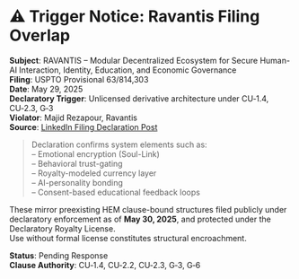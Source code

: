 <!--
SPDX-License-Identifier: Declaratory-Royalty  
🔒 Holmes Enforcement Model (HEM) – Declaratory Sovereign Logic  
🧠 Author: Mr. Holmes  
📜 License: Declaratory Royalty License (see LICENSE-HEM.md)  
📁 Repository: https://github.com/Gamerdudee/holmes-enforcement-model  
-->


# ⚠️ Trigger Notice: Ravantis Filing Overlap

**Subject**: RAVANTIS – Modular Decentralized Ecosystem for Secure Human-AI Interaction, Identity, Education, and Economic Governance  
**Filing**: USPTO Provisional 63/814,303  
**Date**: May 29, 2025  
**Declaratory Trigger**: Unlicensed derivative architecture under CU‑1.4, CU‑2.3, G‑3  
**Violator**: Majid Rezapour, Ravantis  
**Source**: [LinkedIn Filing Declaration Post](https://www.linkedin.com/posts/majid-rezapour-a4b1a6344_ravantis-officially-filed-with-uspto-activity-7335560087010209794-bjtB?utm_source=share&utm_medium=member_desktop)  

> Declaration confirms system elements such as:  
> – Emotional encryption (Soul-Link)  
> – Behavioral trust-gating  
> – Royalty-modeled currency layer  
> – AI-personality bonding  
> – Consent-based educational feedback loops  

These mirror preexisting HEM clause-bound structures filed publicly under declaratory enforcement as of **May 30, 2025**, and protected under the Declaratory Royalty License.  
Use without formal license constitutes structural encroachment.  

**Status**: Pending Response  
**Clause Authority**: CU‑1.4, CU‑2.2, CU‑2.3, G‑3, G‑6  
